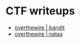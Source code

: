 # CTF writeups

- [overthewire | bandit](./overthewire/bandit/writeup.md)
- [overthewire | natas](./overthewire/natas/writeup.md)
